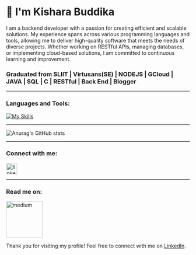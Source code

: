 # 👋 I'm Kishara Buddika

I am a backend developer with a passion for creating efficient and scalable solutions. My experience spans across various programming languages and tools, allowing me to deliver high-quality software that meets the needs of diverse projects. Whether working on RESTful APIs, managing databases, or implementing cloud-based solutions, I am committed to continuous learning and improvement.

### Graduated from SLIIT | Virtusans(SE) | NODEJS | GCloud | JAVA | SQL | C | RESTful | Back End | Blogger
---

### Languages and Tools:
[![My Skills](https://skillicons.dev/icons?i=js,html,css,nodejs,java,androidstudio,angular,react,grafana,gcp,python,mysql,firebase,git)](https://skillicons.dev)

---
![Anurag's GitHub stats](https://github-readme-stats.vercel.app/api?username=Kishara98&show_icons=true&theme=radical)

---

### Connect with me:
<p align="left">
  <a href="https://www.linkedin.com/in/kisharabuddika98/" rel="nofollow">
    <img align="center" src="https://raw.githubusercontent.com/rahuldkjain/github-profile-readme-generator/master/src/images/icons/Social/linked-in-alt.svg" alt="linkedin" height="30" width="30" style="max-width: 100%;">
  </a>
</p>

---

### Read me on:
  <a href="https://medium.com/@KisharaBuddika" rel="nofollow">
    <img align="center" src="https://upload.wikimedia.org/wikipedia/commons/0/0d/Medium_%28website%29_logo.svg" alt="medium" height="100" width="100" style="max-width: 100%;">
  </a>


Thank you for visiting my profile! Feel free to connect with me on [LinkedIn](https://www.linkedin.com/in/kisharabuddika98/).
